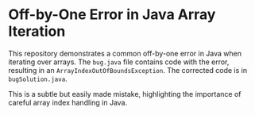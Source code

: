 # Off-by-One Error in Java Array Iteration

This repository demonstrates a common off-by-one error in Java when iterating over arrays.  The `bug.java` file contains code with the error, resulting in an `ArrayIndexOutOfBoundsException`. The corrected code is in `bugSolution.java`.

This is a subtle but easily made mistake, highlighting the importance of careful array index handling in Java.